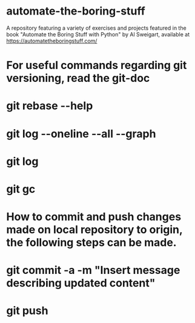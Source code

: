 # automate-the-boring-stuff
A repository featuring a variety of exercises and projects featured in the book "Automate the Boring Stuff with Python" by Al Sweigart, available at https://automatetheboringstuff.com/

# For useful commands regarding git versioning, read the git-doc
# git rebase --help 
# git log --oneline --all --graph
# git log
# git gc

# How to commit and push changes made on local repository to origin, the following steps can be made.
# git commit -a -m "Insert message describing updated content"
# git push
